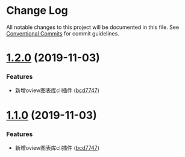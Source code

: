 # Change Log

All notable changes to this project will be documented in this file.
See [Conventional Commits](https://conventionalcommits.org) for commit guidelines.


# [1.2.0](https://github.com/MrGaoGang/lucky_tools/compare/vue-cli-plugin-oview@1.1.0...vue-cli-plugin-oview@1.2.0) (2019-11-03)


### Features

* 新增oview图表库cli插件 ([bcd7747](https://github.com/MrGaoGang/lucky_tools/commit/bcd7747))





# [1.1.0](https://github.com/MrGaoGang/lucky_tools/compare/vue-cli-plugin-oview@1.1.0...vue-cli-plugin-oview@1.1.0) (2019-11-03)


### Features

* 新增oview图表库cli插件 ([bcd7747](https://github.com/MrGaoGang/lucky_tools/commit/bcd7747))
